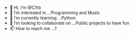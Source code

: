 - 👋 Hi, I’m @C1rb
- 👀 I’m interested in ...Programming and Music
- 🌱 I’m currently learning ...Python
- 💞️ I’m looking to collaborate on ...Public projects to have fun
- 📫 How to reach me ...?

<!---
C1rb/C1rb is a ✨ special ✨ repository because its `README.md` (this file) appears on your GitHub profile.
You can click the Preview link to take a look at your changes.
--->
